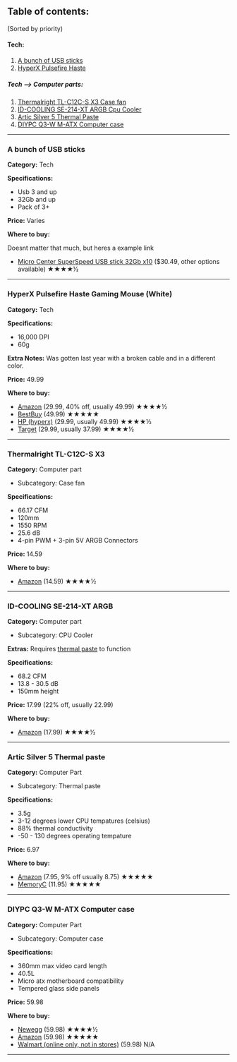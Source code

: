 ## Table of contents:
(Sorted by priority)
#### Tech:
1. [A bunch of USB sticks](https://github.com/M0on9/Wishlist/blob/main/Wishlist.md#a-bunch-of-usb-sticks)
2. [HyperX Pulsefire Haste](https://github.com/M0on9/Wishlist/blob/main/Wishlist.md#hyperx-pulsefire-haste-gaming-mouse-white)
##### Tech --> Computer parts:
1. [Thermalright TL-C12C-S X3 Case fan](https://github.com/M0on9/Wishlist/blob/main/Wishlist.md#thermalright-tl-c12c-s-x3)
2. [ID-COOLING SE-214-XT ARGB Cpu Cooler](https://github.com/M0on9/Wishlist/blob/main/Wishlist.md#id-cooling-se-214-xt-argb)
3. [Artic Silver 5 Thermal Paste](https://github.com/M0on9/Wishlist/blob/main/Wishlist.md#artic-silver-5-thermal-paste)
4. [DIYPC Q3-W M-ATX Computer case](https://github.com/M0on9/Wishlist/blob/main/Wishlist.md#diypc-q3-w-m-atx-computer-case)

___

### A bunch of USB sticks

**Category:** Tech

**Specifications:**
 - Usb 3 and up
 - 32Gb and up
 - Pack of 3+

**Price:** Varies

**Where to buy:**

Doesnt matter that much, but heres a example link
 - [Micro Center SuperSpeed USB stick 32Gb x10](https://www.amazon.com/Center-SuperSpeed-5-Pack-Memory-Keychain/dp/B09LLWTMXQ/) ($30.49, other options available) ★★★★½

___

### HyperX Pulsefire Haste Gaming Mouse (White)

**Category:** Tech

**Specifications:**
 - 16,000 DPI
 - 60g

**Extra Notes:** Was gotten last year with a broken cable and in a different color.

**Price:** 49.99

**Where to buy:**
 - [Amazon](https://www.amazon.com/dp/B09QXG3132) (29.99, 40% off, usually 49.99) ★★★★½
 - [BestBuy](https://www.bestbuy.com/site/hyperx-pulsefire-haste-lightweight-wireless-optical-gaming-mouse-white/6500984.p?skuId=6500984) (49.99) ★★★★★
 - [HP (hyperx)](https://www.hp.com/us-en/shop/pdp/hyperx-pulsefire-haste-gaming-mouse-(white-pink)) (29.99, usually 49.99) ★★★★½
 - [Target](https://www.target.com/p/hyperx-pulsefire-haste-wired-gaming-mouse-for-pc-pink-white/-/A-86873149?clkid=695c8131N8d3f11eebae5b1563be5ff38) (29.99, usually 37.99) ★★★★½

___

### Thermalright TL-C12C-S X3

**Category:** Computer part
 - Subcategory: Case fan

**Specifications:**
 - 66.17 CFM
 - 120mm
 - 1550 RPM
 - 25.6 dB
 - 4-pin PWM + 3-pin 5V ARGB Connectors

**Price:** 14.59

**Where to buy:**
 - [Amazon](https://www.amazon.com/dp/B0BKJWMQLW) (14.59) ★★★★½

___

### ID-COOLING SE-214-XT ARGB

**Category:** Computer part
 - Subcategory: CPU Cooler

**Extras:** Requires [thermal paste](https://github.com/M0on9/Wishlist/blob/main/Wishlist.md#artic-silver-5-thermal-paste) to function

**Specifications:**
 - 68.2 CFM
 - 13.8 - 30.5 dB
 - 150mm height

**Price:** 17.99 (22% off, usually 22.99)

**Where to buy:**
 - [Amazon](https://a.co/d/1q9jktn) (17.99) ★★★★½

___

### Artic Silver 5 Thermal paste

**Category:** Computer Part
 - Subcategory: Thermal paste

**Specifications:**
 - 3.5g
 - 3-12 degrees lower CPU tempatures (celsius)
 - 88% thermal conductivity
 - -50 - 130 degrees operating tempature

**Price:** 6.97

**Where to buy:**
 - [Amazon](https://www.amazon.com/dp/B0087X728K) (7.95, 9% off usually 8.75) ★★★★★
 - [MemoryC](https://www.memoryc.com/11331-arctic-silver-5-thermal-compound-3-5g.html?sscid=b1k7_czk2s) (11.95) ★★★★★

___

### DIYPC Q3-W M-ATX Computer case

**Category:** Computer Part
 - Subcategory: Computer case

**Specifications:**
 - 360mm max video card length
 - 40.5L
 - Micro atx motherboard compatibility
 - Tempered glass side panels

**Price:** 59.98

**Where to buy:**
 - [Newegg](https://www.newegg.com/p/N82E16811353225?Item=N82E16811353225) (59.98) ★★★★½
 - [Amazon](https://www.amazon.com/Diypc-ARGB-Q3-W-Case-Argb-q3-w/dp/B0CD66G5Z5) (59.98) ★★★★★
 - [Walmart (online only, not in stores)](https://www.walmart.com/ip/DIYPC-ARGB-Q3-W-White-USB3-0-Tempered-Glass-Micro-ATX-Gaming-Computer-Case-w-Dual-Tempered-Glass-Panel-and-3-x-ARGB-LED-Fans-Pre-Installed/2874883917?from=/search) (59.98) N/A

___
